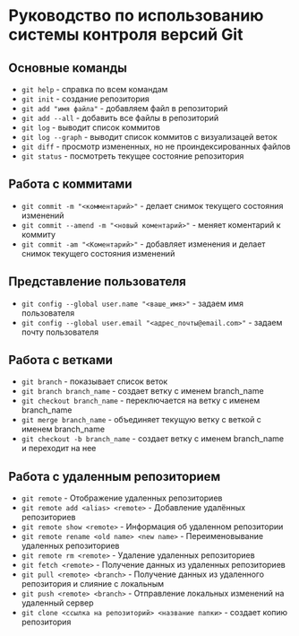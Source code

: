# Руководство по использованию системы контроля версий Git

## Основные команды

* `git help` - справка по всем командам
* `git init` - создание репозитория
* `git add "имя файла"` - добавляем файл в репозиторий
* `git add --all` - добавить все файлы в репозиторий
* `git log` - выводит список коммитов
* `git log --graph` - выводит список коммитов с визуализацей веток
* `git diff` - просмотр измененных, но не проиндексированных файлов
* `git status` - посмотреть текущее состояние репозитория

## Работа с коммитами

* `git commit -m "<комментарий>"` - делает снимок текущего состояния изменений
* `git commit --amend -m "<новый коментарий>"` - меняет коментарий к коммиту
* `git commit -am "<Коментарий>"` - добавляет изменения и делает снимок текущего состояния изменений

## Представление пользователя

* `git config --global user.name "<ваше_имя>"` - задаем имя пользователя
* `git config --global user.email "<адрес_почты@email.com>"` - задаем почту пользователя

## Работа с ветками

* `git branch` - показывает список веток
* `git branch branch_name` - создает ветку с именем branch_name
* `git checkout branch_name` - переключается на ветку с именем branch_name
* `git merge branch_name` - объединяет текущую ветку с веткой с именем branch_name
* `git checkout -b branch_name` - создает ветку с именем branch_name и переходит на нее

## Работа с удаленным репозиторием

* `git remote` - Отображение удаленных репозиториев
* `git remote add <alias> <remote>` - Добавление удалённых репозиториев
* `git remote show <remote>` - Информация об удаленном репозитории
* `git remote rename <old name> <new name>` - Переименовывание удаленных репозиториев
* `git remote rm <remote>` - Удаление удаленных репозиториев
* `git fetch <remote>` - Получение данных из удаленных репозиториев
* `git pull <remote> <branch>` - Получение данных из удаленного репозитория и слияние с локальным
* `git push <remote> <branch>` - Отправление локальных изменений на удаленный сервер
* `git clone <ссылка на репозиторий> <название папки>` - создает копию репозитория

